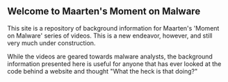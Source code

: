 ## Welcome to Maarten's Moment on Malware

This site is a repository of background information for Maarten's 'Moment on Malware' series of videos. This is a new endeavor, however, and still very much under construction.

While the videos are geared towards malware analysts, the background information presented here is useful for anyone that has ever looked at the code behind a website and thought "What the heck is that doing?"

